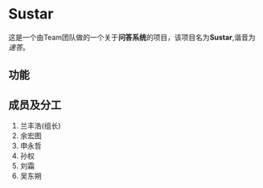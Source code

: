 # Sustar
这是一个由Team团队做的一个关于**问答系统**的项目，该项目名为**Sustar**,谐音为*速答*。

## 功能


## 成员及分工
1. 兰丰浩(组长)
1. 余宏图
1. 申永哲
1. 孙权
1. 刘霜
1. 吴东朔


